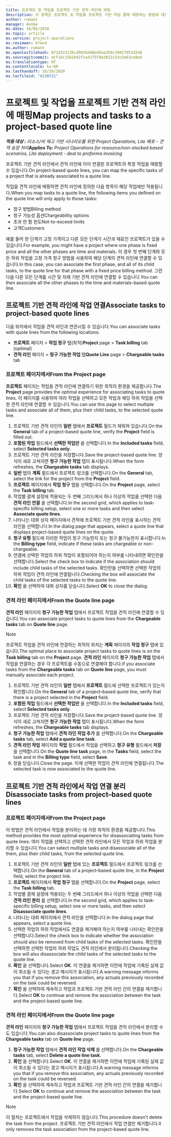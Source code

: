 ```yaml
---
title: 프로젝트 및 작업을 프로젝트 기반 견적 라인에 매핑
description: 이 항목은 프로젝트 및 작업을 프로젝트 기반 작업 줄에 매핑하는 방법에 대한 정보를 제공합니다.
author: rumant
manager: Annbe
ms.date: 10/05/2020
ms.topic: article
ms.service: project-operations
ms.reviewer: kfend
ms.author: rumant
ms.openlocfilehash: 871d323136cd982bd48ed9aa2b9c34017951d2d8
ms.sourcegitcommit: 4cf1dc1561b92fca4175f0b3813133c5e63ce8e6
ms.translationtype: HT
ms.contentlocale: ko-KR
ms.lasthandoff: 10/28/2020
ms.locfileid: "4130721"
---
```

# <a name="map-projects-and-tasks-to-a-project-based-quote-line"></a><span data-ttu-id="7d208-103">프로젝트 및 작업을 프로젝트 기반 견적 라인에 매핑</span><span class="sxs-lookup"><span data-stu-id="7d208-103">Map projects and tasks to a project-based quote line</span></span>

<span data-ttu-id="7d208-104">_**적용 대상 :** 리소스/비 재고 기반 시나리오를 위한 Project Operations, Lite 배포 - 견적 송장 처리_</span><span class="sxs-lookup"><span data-stu-id="7d208-104">_**Applies To:** Project Operations for resource/non-stocked based scenarios, Lite deployment - deal to proforma invoicing_</span></span>

<span data-ttu-id="7d208-105">프로젝트 기반 견적 라인에서 견적 라인에 이미 연결된 프로젝트의 특정 작업을 매핑할 수 있습니다.</span><span class="sxs-lookup"><span data-stu-id="7d208-105">On project-based quote lines, you can map the specific tasks of a project that is already associated to a quote line.</span></span>

<span data-ttu-id="7d208-106">작업을 견적 라인에 매핑하면 견적 라인에 정의한 다음 항목이 해당 작업에만 적용됩니다.</span><span class="sxs-lookup"><span data-stu-id="7d208-106">When you map tasks to a quote line, the following items you defined on the quote line will only apply to those tasks:</span></span>

- <span data-ttu-id="7d208-107">청구 방법</span><span class="sxs-lookup"><span data-stu-id="7d208-107">Billing method</span></span>
- <span data-ttu-id="7d208-108">청구 가능성 옵션</span><span class="sxs-lookup"><span data-stu-id="7d208-108">Chargeability options</span></span>
- <span data-ttu-id="7d208-109">초과 안 함 한도</span><span class="sxs-lookup"><span data-stu-id="7d208-109">Not-to-exceed limits</span></span>
- <span data-ttu-id="7d208-110">고객</span><span class="sxs-lookup"><span data-stu-id="7d208-110">Customers</span></span>

<span data-ttu-id="7d208-111">예를 들어 한 단계가 고정 가격이고 다른 모든 단계가 시간과 재료인 프로젝트가 있을 수 있습니다.</span><span class="sxs-lookup"><span data-stu-id="7d208-111">For example, you might have a project where one phase is fixed price and all the other phases are time and materials.</span></span> <span data-ttu-id="7d208-112">이 경우 첫 번째 단계와 모든 하위 작업을 고정 가격 청구 방법을 사용하여 해당 단계의 견적 라인에 연결할 수 있습니다.</span><span class="sxs-lookup"><span data-stu-id="7d208-112">In this case, you can associate the first phase, and all of its child tasks, to the quote line for that phase with a fixed price billing method.</span></span> <span data-ttu-id="7d208-113">그런 다음 다른 모든 단계를 시간 및 자재 기반 견적 라인에 연결할 수 있습니다.</span><span class="sxs-lookup"><span data-stu-id="7d208-113">You can then associate all the other phases to the time and materials-based quote line.</span></span>

## <a name="associate-tasks-to-project-based-quote-lines"></a><span data-ttu-id="7d208-114">프로젝트 기반 견적 라인에 작업 연결</span><span class="sxs-lookup"><span data-stu-id="7d208-114">Associate tasks to project-based quote lines</span></span>

<span data-ttu-id="7d208-115">다음 위치에서 작업을 견적 라인과 연관시킬 수 있습니다.</span><span class="sxs-lookup"><span data-stu-id="7d208-115">You can associate tasks with quote lines from the following locations:</span></span>

- <span data-ttu-id="7d208-116">**프로젝트** 페이지 > **작업 청구** 탭(최적)</span><span class="sxs-lookup"><span data-stu-id="7d208-116">**Project** page > **Task billing** tab (optimal)</span></span>
- <span data-ttu-id="7d208-117">**견적 라인** 페이지 > **청구 가능한 작업** 탭</span><span class="sxs-lookup"><span data-stu-id="7d208-117">**Quote Line** page > **Chargeable tasks** tab</span></span> 

### <a name="from-the-project-page"></a><span data-ttu-id="7d208-118">프로젝트 페이지에서</span><span class="sxs-lookup"><span data-stu-id="7d208-118">From the Project page</span></span>

<span data-ttu-id="7d208-119">**프로젝트** 페이지는 작업을 견적 라인에 연결하기 위한 최적의 환경을 제공합니다.</span><span class="sxs-lookup"><span data-stu-id="7d208-119">The **Project** page provides the optimal experience for associating tasks to quote lines.</span></span> <span data-ttu-id="7d208-120">이 페이지를 사용하여 여러 작업을 선택하고 모든 작업과 해당 하위 작업을 선택한 견적 라인에 연결할 수 있습니다.</span><span class="sxs-lookup"><span data-stu-id="7d208-120">You can use this page to select multiple tasks and associate all of them, plus their child tasks, to the selected quote line.</span></span>

1. <span data-ttu-id="7d208-121">프로젝트 기반 견적 라인의 **일반** 탭에서 **프로젝트** 필드가 채워져 있습니다.</span><span class="sxs-lookup"><span data-stu-id="7d208-121">On the **General** tab of a project–based quote line, verify the **Project** field is filled out.</span></span>
2. <span data-ttu-id="7d208-122">**포함된 작업** 필드에서 **선택한 작업만** 을 선택합니다.</span><span class="sxs-lookup"><span data-stu-id="7d208-122">In the **Included tasks** field, select **Selected tasks only**.</span></span>
3. <span data-ttu-id="7d208-123">프로젝트 기반 견적 라인을 저장합니다.</span><span class="sxs-lookup"><span data-stu-id="7d208-123">Save the project-based quote line.</span></span> <span data-ttu-id="7d208-124">양식이 새로 고쳐지면 **청구 가능한 작업** 탭이 표시됩니다.</span><span class="sxs-lookup"><span data-stu-id="7d208-124">When the form refreshes, the **Chargeable tasks** tab displays.</span></span>
4. <span data-ttu-id="7d208-125">**일반** 탭의 **계획** 필드에서 프로젝트 링크를 선택합니다.</span><span class="sxs-lookup"><span data-stu-id="7d208-125">On the **General** tab, select the link for the project from the **Project** field.</span></span>
5. <span data-ttu-id="7d208-126">**프로젝트** 페이지에서 **작업 청구** 탭을 선택합니다.</span><span class="sxs-lookup"><span data-stu-id="7d208-126">On the **Project** page, select the **Task billing** tab.</span></span>
6. <span data-ttu-id="7d208-127">작업별 결제 설정에 적용되는 두 번째 그리드에서 하나 이상의 작업을 선택한 다음 **견적 라인 연결** 을 선택합니다.</span><span class="sxs-lookup"><span data-stu-id="7d208-127">In the second grid, which applies to task-specific billing setup, select one or more tasks and then select **Associate quote lines**.</span></span>
7. <span data-ttu-id="7d208-128">나타나는 대화 상자 페이지에서 견적에 프로젝트 기반 견적 라인을 표시하는 견적 라인을 선택합니다.</span><span class="sxs-lookup"><span data-stu-id="7d208-128">In the dialog page that appears, select a quote line that displays project-based quote lines on the quote.</span></span>
8. <span data-ttu-id="7d208-129">**청구 유형** 필드에 이러한 작업이 청구 가능한지 또는 청구 불가능한지 표시합니다.</span><span class="sxs-lookup"><span data-stu-id="7d208-129">In the **Billing type** field, indicate if these tasks are chargeable or non-chargeable.</span></span>
9. <span data-ttu-id="7d208-130">연결에 선택한 작업의 하위 작업이 포함되어야 하는지 여부를 나타내려면 확인란을 선택합니다.</span><span class="sxs-lookup"><span data-stu-id="7d208-130">Select the check box to indicate if the association should include child tasks of the selected tasks.</span></span> <span data-ttu-id="7d208-131">확인란을 선택하면 선택한 작업의 하위 작업이 견적 라인에 연결됩니다.</span><span class="sxs-lookup"><span data-stu-id="7d208-131">Checking the box will associate the child tasks of the selected tasks to the quote line.</span></span>
10. <span data-ttu-id="7d208-132">**확인** 을 선택하여 대화 상자를 닫습니다.</span><span class="sxs-lookup"><span data-stu-id="7d208-132">Select **OK** to close the dialog.</span></span>

### <a name="from-the-quote-line-page"></a><span data-ttu-id="7d208-133">견적 라인 페이지에서</span><span class="sxs-lookup"><span data-stu-id="7d208-133">From the Quote line page</span></span>

<span data-ttu-id="7d208-134">**견적 라인** 페이지의 **청구 가능한 작업** 탭에서 프로젝트 작업을 견적 라인에 연결할 수 있습니다.</span><span class="sxs-lookup"><span data-stu-id="7d208-134">You can associate project tasks to quote lines from the **Chargeable tasks** tab on **Quote line** page.</span></span>

>[!NOTE]
><span data-ttu-id="7d208-135">프로젝트 작업을 견적 라인에 연결하는 최적의 위치는 **계획** 페이지의 **작업 청구** 탭에 있습니다.</span><span class="sxs-lookup"><span data-stu-id="7d208-135">The optimal place to associate project tasks to quote lines is on the **Task billing** tab on the **Project** page.</span></span> <span data-ttu-id="7d208-136">**견적 라인** 페이지의 **청구 가능한 작업** 탭에서 작업을 연결하는 경우 각 프로젝트를 수동으로 연결해야 합니다.</span><span class="sxs-lookup"><span data-stu-id="7d208-136">If you associate tasks from the **Chargeable tasks** tab on **Quote line** page, you must manually associate each project.</span></span>

1. <span data-ttu-id="7d208-137">프로젝트 기반 견적 라인의 **일반** 탭에서 **프로젝트** 필드에 선택한 프로젝트가 있는지 확인합니다.</span><span class="sxs-lookup"><span data-stu-id="7d208-137">On the **General** tab of a project–based quote line, verify that there is a project selected in the **Project** field.</span></span>
2. <span data-ttu-id="7d208-138">**포함된 작업** 필드에서 **선택한 작업만** 을 선택합니다.</span><span class="sxs-lookup"><span data-stu-id="7d208-138">In the **Included tasks** field, select **Selected tasks only**.</span></span>
3. <span data-ttu-id="7d208-139">프로젝트 기반 견적 라인을 저장합니다.</span><span class="sxs-lookup"><span data-stu-id="7d208-139">Save the project-based quote line.</span></span> <span data-ttu-id="7d208-140">양식이 새로 고쳐지면 **청구 가능한 작업** 탭이 표시됩니다.</span><span class="sxs-lookup"><span data-stu-id="7d208-140">When the form refreshes, the **Chargeable tasks** tab displays.</span></span>
4. <span data-ttu-id="7d208-141">**청구 가능한 작업** 탭에서 **견적 라인 작업 추가** 를 선택합니다.</span><span class="sxs-lookup"><span data-stu-id="7d208-141">On the **Chargeable tasks** tab, select **Add a quote line task**.</span></span>
5. <span data-ttu-id="7d208-142">**견적 라인 작업** 페이지의 **작업** 필드에서 작업을 선택하고 **청구 유형** 필드에서 **저장** 을 선택합니다.</span><span class="sxs-lookup"><span data-stu-id="7d208-142">On the **Quote line task** page, in the **Tasks** field, select the task and in the **Billing type** field, select **Save**.</span></span> 
6. <span data-ttu-id="7d208-143">창을 닫습니다.</span><span class="sxs-lookup"><span data-stu-id="7d208-143">Close the page.</span></span> <span data-ttu-id="7d208-144">이제 선택한 작업이 견적 라인에 연결됩니다.</span><span class="sxs-lookup"><span data-stu-id="7d208-144">The selected task is now associated to the quote line.</span></span>

## <a name="disassociate-tasks-from-projectbased-quote-lines"></a><span data-ttu-id="7d208-145">프로젝트 기반 견적 라인에서 작업 연결 분리</span><span class="sxs-lookup"><span data-stu-id="7d208-145">Disassociate tasks from project–based quote lines</span></span>

### <a name="from-the-project-page"></a><span data-ttu-id="7d208-146">프로젝트 페이지에서</span><span class="sxs-lookup"><span data-stu-id="7d208-146">From the Project page</span></span>

<span data-ttu-id="7d208-147">이 방법은 견적 라인에서 작업을 분리하는 데 가장 최적의 환경을 제공합니다.</span><span class="sxs-lookup"><span data-stu-id="7d208-147">This method provides the most optimal experience for disassociating tasks from quote lines.</span></span> <span data-ttu-id="7d208-148">여러 작업을 선택하고 선택한 견적 라인에서 모든 작업과 하위 작업을 분리할 수 있습니다.</span><span class="sxs-lookup"><span data-stu-id="7d208-148">You can select multiple tasks and disassociate all of the them, plus their child tasks, from the selected quote line.</span></span>

1. <span data-ttu-id="7d208-149">프로젝트 기반 견적 라인의 **일반** 탭에 있는 **프로젝트** 필드에서 프로젝트 링크를 선택합니다.</span><span class="sxs-lookup"><span data-stu-id="7d208-149">On the **General** tab of a project–based quote line, in the **Project** field, select the project link.</span></span>
2. <span data-ttu-id="7d208-150">**프로젝트** 페이지에서 **작업 청구** 탭을 선택합니다.</span><span class="sxs-lookup"><span data-stu-id="7d208-150">On the **Project** page, select the **Task billing** tab.</span></span>
3. <span data-ttu-id="7d208-151">작업별 결제 설정에 적용되는 두 번째 그리드에서 하나 이상의 작업을 선택한 다음 **견적 라인 분리** 를 선택합니다.</span><span class="sxs-lookup"><span data-stu-id="7d208-151">In the second grid, which applies to task-specific billing setup, select one or more tasks, and then select **Disassociate quote lines**.</span></span>
4. <span data-ttu-id="7d208-152">나타나는 대화 페이지에서 견적 라인을 선택합니다.</span><span class="sxs-lookup"><span data-stu-id="7d208-152">In the dialog page that appears, select a quote line.</span></span>
5. <span data-ttu-id="7d208-153">선택한 작업의 하위 작업에서도 연결을 제거해야 하는지 여부를 나타내는 확인란을 선택합니다.</span><span class="sxs-lookup"><span data-stu-id="7d208-153">Select the check box to indicate whether the association should also be removed from child tasks of the selected tasks.</span></span> <span data-ttu-id="7d208-154">확인란을 선택하면 선택한 작업의 하위 작업도 견적 라인에서 분리됩니다.</span><span class="sxs-lookup"><span data-stu-id="7d208-154">Checking the box will also disassociate the child tasks of the selected tasks to the quote line.</span></span>
6. <span data-ttu-id="7d208-155">**확인** 을 선택합니다.</span><span class="sxs-lookup"><span data-stu-id="7d208-155">Select **OK**.</span></span> <span data-ttu-id="7d208-156">이 연결을 제거하면 이전에 작업에 기록된 실제 값이 취소될 수 있다는 경고 메시지가 표시됩니다.</span><span class="sxs-lookup"><span data-stu-id="7d208-156">A warning message informs you that if you remove this association, any actuals previously recorded on the task could be reversed.</span></span> 
7. <span data-ttu-id="7d208-157">**확인** 을 선택하여 계속하고 작업과 프로젝트 기반 견적 라인 간의 연결을 제거합니다.</span><span class="sxs-lookup"><span data-stu-id="7d208-157">Select **OK** to continue and remove the association between the task and the project-based quote line.</span></span>

### <a name="from-the-quote-line-page"></a><span data-ttu-id="7d208-158">견적 라인 페이지에서</span><span class="sxs-lookup"><span data-stu-id="7d208-158">From the Quote line page</span></span>

<span data-ttu-id="7d208-159">**견적 라인** 페이지의 **청구 가능한 작업** 탭에서 프로젝트 작업을 견적 라인에서 분리할 수도 있습니다.</span><span class="sxs-lookup"><span data-stu-id="7d208-159">You can also disassociate project tasks to quote lines from the **Chargeable tasks** tab on **Quote line** page.</span></span>

1. <span data-ttu-id="7d208-160">**청구 가능한 작업** 탭에서 **견적 라인 작업 삭제** 를 선택합니다.</span><span class="sxs-lookup"><span data-stu-id="7d208-160">On the **Chargeable tasks** tab, select **Delete a quote line task**.</span></span>
2. <span data-ttu-id="7d208-161">**확인** 을 선택합니다.</span><span class="sxs-lookup"><span data-stu-id="7d208-161">Select **OK**.</span></span> <span data-ttu-id="7d208-162">이 연결을 제거하면 이전에 작업에 기록된 실제 값이 취소될 수 있다는 경고 메시지가 표시됩니다.</span><span class="sxs-lookup"><span data-stu-id="7d208-162">A warning message informs you that if you remove this association, any actuals previously recorded on the task could be reversed.</span></span> 
3. <span data-ttu-id="7d208-163">**확인** 을 선택하여 계속하고 작업과 프로젝트 기반 견적 라인 간의 연결을 제거합니다.</span><span class="sxs-lookup"><span data-stu-id="7d208-163">Select **OK** to continue and remove the association between the task and the project-based quote line.</span></span>

>[!NOTE]
> <span data-ttu-id="7d208-164">이 절차는 프로젝트에서 작업을 삭제하지 않습니다.</span><span class="sxs-lookup"><span data-stu-id="7d208-164">This procedure doesn't delete the task from the project.</span></span> <span data-ttu-id="7d208-165">프로젝트 기반 견적 라인에서 작업 연결만 제거합니다.</span><span class="sxs-lookup"><span data-stu-id="7d208-165">It only removes the task association from the project-based quote line.</span></span>
